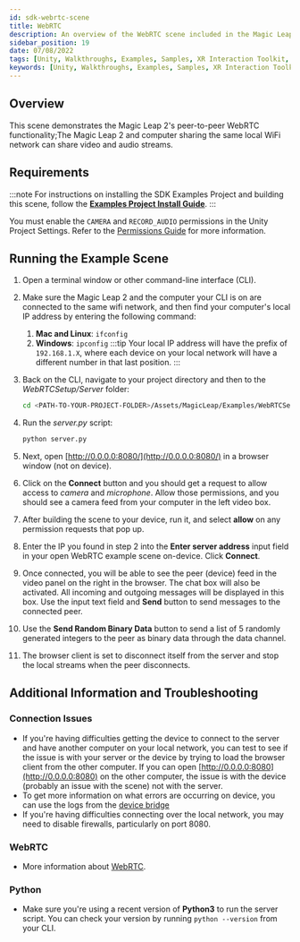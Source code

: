 ```yaml
---
id: sdk-webrtc-scene
title: WebRTC
description: An overview of the WebRTC scene included in the Magic Leap 2 Examples Project, which uses Unity's XR Interaction Toolkit.
sidebar_position: 19
date: 07/08/2022
tags: [Unity, Walkthroughs, Examples, Samples, XR Interaction Toolkit, WebRTC]
keywords: [Unity, Walkthroughs, Examples, Samples, XR Interaction Toolkit, WebRTC]
---
```



## Overview

This scene demonstrates the Magic Leap 2's peer-to-peer WebRTC functionality;The Magic Leap 2 and computer sharing the same local WiFi network can share video and audio streams.

## Requirements

:::note
For instructions on installing the SDK Examples Project and building this scene, follow the [**Examples Project Install Guide**](/versioned_docs/version-22-Feb-2023/guides/unity/sdk-example-scenes/sdk-install-setup.md).
:::

You must enable the `CAMERA` and `RECORD_AUDIO` permissions in the Unity Project Settings. Refer to the [Permissions Guide](/versioned_docs/version-22-Feb-2023/guides/unity/permissions/declaring-permissions.md) for more information.

## Running the Example Scene

1. Open a terminal window or other command-line interface (CLI).
2. Make sure the Magic Leap 2 and the computer your CLI is on are connected to the same wifi network, and then find your computer's local IP address by entering the following command:
   1. **Mac and Linux**: `ifconfig`
   2. **Windows**: `ipconfig`
    :::tip
    Your local IP address will have the prefix of `192.168.1.X`, where each device on your local network will have a different number in that last position.
    :::
3. Back on the CLI, navigate to your project directory and then to the *WebRTCSetup/Server* folder:

    ```bash
    cd <PATH-TO-YOUR-PROJECT-FOLDER>/Assets/MagicLeap/Examples/WebRTCSetup/Server
    ```

4. Run the *server.py* script:

    ```bash
    python server.py
    ```

5. Next, open [http://0.0.0.0:8080/](http://0.0.0.0:8080/) in a browser window (not on device).
6. Click on the **Connect** button and you should get a request to allow access to *camera* and *microphone*. Allow those permissions, and you should see a camera feed from your computer in the left video box.
7. After building the scene to your device, run it, and select **allow** on any permission requests that pop up.
8. Enter the IP you found in step 2 into the **Enter server address** input field in your open WebRTC example scene on-device. Click **Connect**.
9. Once connected, you will be able to see the peer (device) feed in the video panel on the right in the browser. The chat box will also be activated. All incoming and outgoing messages will be displayed in this box. Use the input text field and **Send** button to send messages to the connected peer.
10. Use the **Send Random Binary Data** button to send a list of 5 randomly generated integers to the peer as binary data through the data channel.
11. The browser client is set to disconnect itself from the server and stop the local streams when the peer disconnects.

## Additional Information and Troubleshooting

### Connection Issues

- If you're having difficulties getting the device to connect to the server and have another computer on your local network, you can test to see if the issue is with your server or the device by trying to load the browser client from the other computer. If you can open [http://0.0.0.0:8080](http://0.0.0.0:8080) on the other computer, the issue is with the device (probably an issue with the scene) not with the server.
- To get more information on what errors are occurring on device, you can use the logs from the [device bridge](/versioned_docs/version-22-Feb-2023/guides/developer-tools/ml-hub/ml-hub-device-bridge.md)
- If you're having difficulties connecting over the local network, you may need to disable firewalls, particularly on port 8080.

### WebRTC

- More information about [WebRTC](http://www.html5rocks.com/en/tutorials/webrtc/basics/).

### Python

- Make sure you're using a recent version of **Python3** to run the server script. You can check your version by running `python --version` from your CLI.


